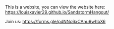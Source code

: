 This is a website, you can view the website here:
https://louisxavier29.github.io/SandstormHangout/

Join us:
https://forms.gle/pdNNc6xCAnu9whbX6
